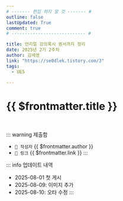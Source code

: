 ```yaml
---
# ------- 편집 하지 말 것 ------- #
outline: false
lastUpdated: True
comment: true
# ---------------------------- #

title: 언리얼 강의록시 퀀서까지 정리
date: 2025년 2기 2주차
author: 김세영
link: "https://se0dlek.tistory.com/3"
tags:
  - UE5

---
```


# {{ $frontmatter.title }}

<br>

<!-- 여기는 냅두기 -->
::: warning 제출함
 - `🥳 작성자` {{ $frontmatter.author }}
 - `🔗 링크` <a :href="$frontmatter.link" target="_blank" rel="noopener"> {{ $frontmatter.link }} </a>
::: 

<!-- 업데이트 사항 등 필요한 내용 아래부터 자유롭게 사용 -->
::: info 업데이트 내역
- 2025-08-01 첫 게시  
- 2025-08-09: 이미지 추가  
- 2025-08-10: 오타 수정
:::

